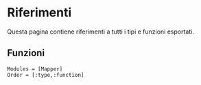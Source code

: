 # Riferimenti
Questa pagina contiene riferimenti a tutti i tipi e funzioni esportati.

## Funzioni
```@autodocs
Modules = [Mapper]
Order = [:type,:function]
```